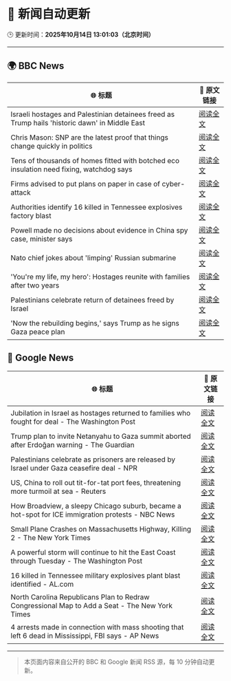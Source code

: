 # 🧠 新闻自动更新

🕒 更新时间：**2025年10月14日 13:01:03（北京时间）**

---

## 🌍 BBC News

| 🌐 标题 | 🔗 原文链接 |
|--------|-------------|
| Israeli hostages and Palestinian detainees freed as Trump hails 'historic dawn' in Middle East | [阅读全文](https://www.bbc.com/news/articles/c740jx07vz0o?at_medium=RSS&at_campaign=rss) |
| Chris Mason: SNP are the latest proof that things change quickly in politics | [阅读全文](https://www.bbc.com/news/articles/cdx4lz0789xo?at_medium=RSS&at_campaign=rss) |
| Tens of thousands of homes fitted with botched eco insulation need fixing, watchdog says | [阅读全文](https://www.bbc.com/news/articles/c3w965gz8zgo?at_medium=RSS&at_campaign=rss) |
| Firms advised to put plans on paper in case of cyber-attack | [阅读全文](https://www.bbc.com/news/articles/ced61xv967lo?at_medium=RSS&at_campaign=rss) |
| Authorities identify 16 killed in Tennessee explosives factory blast | [阅读全文](https://www.bbc.com/news/articles/c98n4g3p1x8o?at_medium=RSS&at_campaign=rss) |
| Powell made no decisions about evidence in China spy case, minister says | [阅读全文](https://www.bbc.com/news/articles/cvg4r177k52o?at_medium=RSS&at_campaign=rss) |
| Nato chief jokes about 'limping' Russian submarine | [阅读全文](https://www.bbc.com/news/articles/ckgk2pn4v9lo?at_medium=RSS&at_campaign=rss) |
| 'You're my life, my hero': Hostages reunite with families after two years | [阅读全文](https://www.bbc.com/news/articles/cyv8p8m4qg6o?at_medium=RSS&at_campaign=rss) |
| Palestinians celebrate return of detainees freed by Israel | [阅读全文](https://www.bbc.com/news/articles/cr430epq45go?at_medium=RSS&at_campaign=rss) |
| 'Now the rebuilding begins,' says Trump  as he signs Gaza peace plan | [阅读全文](https://www.bbc.com/news/articles/c709jxxrrvlo?at_medium=RSS&at_campaign=rss) |

## 📰 Google News

| 🌐 标题 | 🔗 原文链接 |
|--------|-------------|
| Jubilation in Israel as hostages returned to families who fought for deal - The Washington Post | [阅读全文](https://news.google.com/rss/articles/CBMikgFBVV95cUxPc1FkemRGS0dBZzV2c2hJMzlib0hQanJfRmpYbUM5bVNoT0dYbWNwNllLWnl0YnU5dGp3cHlKLW5lVkdaZjcwNVRxVUxvZHUwWjhaZmhERXprdUVRUS11U1VpZ0NsLW4tWTQxWjhnTzZDUU90Vm9vclB4R3pad2JTUEhIemRMOVVFSDZWRjgwQ1J0UQ?oc=5) |
| Trump plan to invite Netanyahu to Gaza summit aborted after Erdoğan warning - The Guardian | [阅读全文](https://news.google.com/rss/articles/CBMipwFBVV95cUxNdjg5VTYxZkdUQmE0aHhmdDJ5bWhZbF9sT2VvSkxkNkdvSDhMNzhfejZLbkp2QVExMUZfWV9NVVhZV3pNbWZpVF9JZUZqbi1LeHhpM3FaX2czc2hZN25JN0VXX1J4UXJPUXlfUXhYRFNwcDBucHFBcTQwNHhoRmplaGFCYldWc3V3N0VYUXYtSWdVaGhOd1hXVnh2Zy15SzQ5V3N4WGEwUQ?oc=5) |
| Palestinians celebrate as prisoners are released by Israel under Gaza ceasefire deal - NPR | [阅读全文](https://news.google.com/rss/articles/CBMiggFBVV95cUxQNWNRQTBBZWl2cUNTeUlYeEowNngxMWx2V1gxcUFuS3ItaGxaay1aS0lhTFlfLWUyV21YSzdMVUwzcjAySG83N0Ixcm80MEVtb3RnR1BoYXpxRlJRYXNEYzdoN3dka1Z5eHhlZFNuclZWcXRoSVNSS2JDN09Kc0VkdnZB?oc=5) |
| US, China to roll out tit-for-tat port fees, threatening more turmoil at sea - Reuters | [阅读全文](https://news.google.com/rss/articles/CBMitwFBVV95cUxOQzZ0OXpWdmxHSWh4dzlFcHpEa2ktaFJmQ2xMbDNreXVJMm53bGhnbEJRYy11UE45TGlZUDRXNnFPWUtOdmhQM1VhVndqRFhIQUpiM0hWbzFyaG5WNy1ySXV0ellxWW1ZdFM3cDVRSnlzQmIxNG5TazgycHdORWpySy1OVC1rUUJtZGRUamI3aHlhZVItWUZCS3VIWXRfb28tMjM2akpXdF9KSGxpYlM5V0ZfdDZXZzg?oc=5) |
| How Broadview, a sleepy Chicago suburb, became a hot-spot for ICE immigration protests - NBC News | [阅读全文](https://news.google.com/rss/articles/CBMioAFBVV95cUxOSlhDLTBPOWdxZFhBT2FtOVYwSE5vWVViWElNN0htZExfMnduTWNNWDhHc1RvY1RZQkN5aTVlTmduWWd4VmtfWm8yNE5QdEw4ZWtZT3dHRGw3WmM2U0MtSlFRald0dHBCcWF3UHBoVmYtcDBYOVd3aldsRnhabEU4SVhOQ3Y4am1xQ1dDam5PSHR4TUU1M01OY0dvd1dHd2Np0gFWQVVfeXFMTUt5LXpQM2tqWE9CaUE2UnJXN0xybXRpcXZqcUlCSVc4U3Z3cGp3a3dGVi1Dd1ZRYnJYZFZlR0dpLUVTTE52SkpoLTBIVUptc1ZyM19MSUE?oc=5) |
| Small Plane Crashes on Massachusetts Highway, Killing 2 - The New York Times | [阅读全文](https://news.google.com/rss/articles/CBMiggFBVV95cUxOb3U2WUswZ3dXOWZCRVVteE9tLVFPMVl1Mm9wWUd0b3dSd1Izc05LbHFockFET0lKUUFvd2ZlbEdJb2hFVnBKdU9wbDhIaDFpeWU4U0l4LU1ON0FFSXJZVWZteTBxQ181d3lrSlNod2Y3cUtBUk4yZzlKUWl0cF9oOG5n?oc=5) |
| A powerful storm will continue to hit the East Coast through Tuesday - The Washington Post | [阅读全文](https://news.google.com/rss/articles/CBMikgFBVV95cUxOSjlOTEFkQ0gxZ0VBdkY3VURINDNUOG9LTWZrM21rYmlPbUZzbjBfUTRSVVVDSk1UU1RuQWdBZ2pBUEhpQVlQZGs3R0k3T1B6dEJqYzQ3RVNWLUM0U3BvVEo4ZTZkR2s3dk5NbUN6UGFOVXBva3ZGX2FidG96dTJxMF92X2RKR2prOTN1UVFVb0VBZw?oc=5) |
| 16 killed in Tennessee military explosives plant blast identified - AL.com | [阅读全文](https://news.google.com/rss/articles/CBMipAFBVV95cUxQWGNuQlpFRDllRGdWeFpMSHVjTzlfQTJaU29UZmRsTTlJZUs5NlYyMW1ON0ZVdndSS1RfeGw0ZW9QUU1PV25TYzkzb191ZkVILUpIb1dCUGZzN0xjdFFhQ0ZQd1h6N3F6bTJ5OG1ILXhJSGtFVDNUMXJWbGdBTk90clVtR2dlVEd6cDIzUVhSVkF1cy1sSXZ1dlh4eUJnYjZoaXNIetIBuAFBVV95cUxOLW5RNjRCYmZaeTNGX3RacWZ1Zk1LYVlkZExRSENCSzhCb1pldzRmOUQ2RV82RWZueUIwN3B3blVibjBjMFBDNHFTeVJITGxxWndlTnQ0UDc0ZXNjSGlaLXpHQmdWMjJNX3BEcXNfaHVqR3RTenJHZk1SdGk1b3oxSUUzWmI4ekJ5V2pMaXBVWmhrZHI1UGp5SWVPcVkzRXdXa19aSFhyRUNHX1RISlJwR1c5RWFwdkhw?oc=5) |
| North Carolina Republicans Plan to Redraw Congressional Map to Add a Seat - The New York Times | [阅读全文](https://news.google.com/rss/articles/CBMiiwFBVV95cUxNSmxIMjdvd0JYNlFBcHZJbTZsYWdqb2JQQkJvS01GTjRJakdjVDJ6UmE3MjJjenR0cmZlNWxadHhENEZPeHU1RkNBb1hDa2NjQWtBbnBZZFBMYWlGb3RscEtkVDJKM2s4V0RQeFc0R2dBeUxmZGRzVnFyU1BjZXdpS19CeTh4YlhMOUw0?oc=5) |
| 4 arrests made in connection with mass shooting that left 6 dead in Mississippi, FBI says - AP News | [阅读全文](https://news.google.com/rss/articles/CBMisAFBVV95cUxQYU1mVDA4M2NnckRUSEViZEwtLXhSZFNjcEVwcWdORml3UUNoUHZkVXpUYkxxZnp1QjdiY29FQmxkY3puR2xQVzJoNVotMG91cjcyT2o4OWJsS3c0Z2ZFY3FYNVpBRmkxR2ZoQmRGNnFXNE1sN1AyaUpSQlZxVzZWVGtYSzFWVl9ycVo0VEFNSHFoUFFhZmtiQTNvTlRDcmlSMWZwQWFxVkc3MHBiWHZFYg?oc=5) |

---
> 本页面内容来自公开的 BBC 和 Google 新闻 RSS 源，每 10 分钟自动更新。